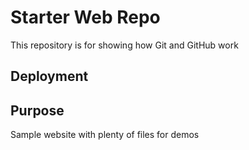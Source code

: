 # Starter Web Repo

This repository is for showing how Git and GitHub work

## Deployment



## Purpose

Sample website with plenty of files for demos